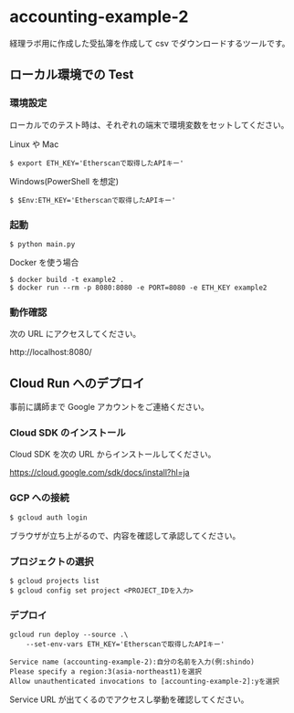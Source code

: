 # accounting-example-2

経理ラボ用に作成した受払簿を作成して csv でダウンロードするツールです。

## ローカル環境での Test

### 環境設定

ローカルでのテスト時は、それぞれの端末で環境変数をセットしてください。

Linux や Mac

```console
$ export ETH_KEY='Etherscanで取得したAPIキー'
```

Windows(PowerShell を想定)

```console
$ $Env:ETH_KEY='Etherscanで取得したAPIキー'
```

### 起動

```console
$ python main.py
```

Docker を使う場合

```console
$ docker build -t example2 .
$ docker run --rm -p 8080:8080 -e PORT=8080 -e ETH_KEY example2
```

### 動作確認

次の URL にアクセスしてください。

http://localhost:8080/

## Cloud Run へのデプロイ

事前に講師まで Google アカウントをご連絡ください。

### Cloud SDK のインストール

Cloud SDK を次の URL からインストールしてください。

https://cloud.google.com/sdk/docs/install?hl=ja

### GCP への接続

```console
$ gcloud auth login
```

ブラウザが立ち上がるので、内容を確認して承認してください。

### プロジェクトの選択

```console
$ gcloud projects list
$ gcloud config set project <PROJECT_IDを入力>
```

### デプロイ

```console
gcloud run deploy --source .\
    --set-env-vars ETH_KEY='Etherscanで取得したAPIキー'
```

```
Service name (accounting-example-2):自分の名前を入力(例:shindo)
Please specify a region:3(asia-northeast1)を選択
Allow unauthenticated invocations to [accounting-example-2]:yを選択

```

Service URL が出てくるのでアクセスし挙動を確認してください。
